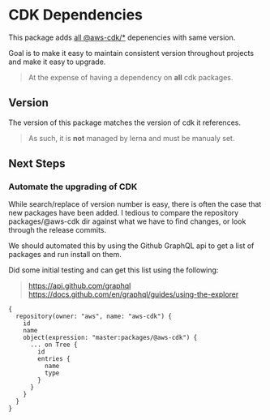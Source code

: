 # CDK Dependencies
This package adds [all @aws-cdk/*](https://github.com/aws/aws-cdk/tree/master/packages/%40aws-cdk) depenencies with same version.

Goal is to make it easy to maintain consistent version throughout projects and make it easy to upgrade.

> At the expense of having a dependency on **all** cdk packages.

## Version
The version of this package matches the version of cdk it references.

> As such, it is **not** managed by lerna and must be manualy set.


## Next Steps
### Automate the upgrading of CDK
While search/replace of version number is easy, there is often the case that new packages have been added.
I tedious to compare the repository packages/@aws-cdk dir against what we have to find changes, or look through the release commits.

We should automated this by using the Github GraphQL api to get a list of packages and run install on them.

Did some initial testing and can get this list using the following:
> https://api.github.com/graphql
> https://docs.github.com/en/graphql/guides/using-the-explorer

```
{
  repository(owner: "aws", name: "aws-cdk") {
    id
    name
    object(expression: "master:packages/@aws-cdk") {
      ... on Tree {
        id
        entries {
          name
          type
        }
      }
    }
  }
}
```
